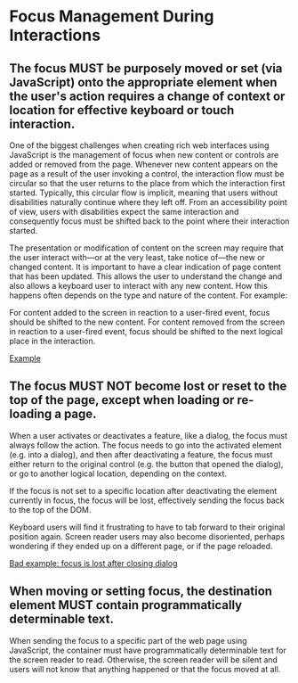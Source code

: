 # Focus Management During Interactions

## The focus MUST be purposely moved or set (via JavaScript) onto the appropriate element when the user's action requires a change of context or location for effective keyboard or touch interaction.

One of the biggest challenges when creating rich web interfaces using JavaScript is the management of focus when new content or controls are added or removed from the page. Whenever new content appears on the page as a result of the user invoking a control, the interaction flow must be circular so that the user returns to the place from which the interaction first started. Typically, this circular flow is implicit, meaning that users without disabilities naturally continue where they left off. From an accessibility point of view, users with disabilities expect the same interaction and consequently focus must be shifted back to the point where their interaction started.

The presentation or modification of content on the screen may require that the user interact with—or at the very least, take notice of—the new or changed content. It is important to have a clear indication of page content that has been updated. This allows the user to understand the change and also allows a keyboard user to interact with any new content. How this happens often depends on the type and nature of the content. For example:

For content added to the screen in reaction to a user-fired event, focus should be shifted to the new content.
For content removed from the screen in reaction to a user-fired event, focus should be shifted to the next logical place in the interaction.

[Example](https://dequeuniversity.com/assets/html/module-input-methods/dialog-focus/good1.html)

## The focus MUST NOT become lost or reset to the top of the page, except when loading or re-loading a page.

When a user activates or deactivates a feature, like a dialog, the focus must always follow the action. The focus needs to go into the activated element (e.g. into a dialog), and then after deactivating a feature, the focus must either return to the original control (e.g. the button that opened the dialog), or go to another logical location, depending on the context.

If the focus is not set to a specific location after deactivating the element currently in focus, the focus will be lost, effectively sending the focus back to the top of the DOM.

Keyboard users will find it frustrating to have to tab forward to their original position again. Screen reader users may also become disoriented, perhaps wondering if they ended up on a different page, or if the page reloaded.

[Bad example: focus is lost after closing dialog](https://dequeuniversity.com/assets/html/module-input-methods/dialog-focus/bad1.html)

## When moving or setting focus, the destination element MUST contain programmatically determinable text.

When sending the focus to a specific part of the web page using JavaScript, the container must have programmatically determinable text for the screen reader to read. Otherwise, the screen reader will be silent and users will not know that anything happened or that the focus moved at all.